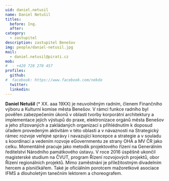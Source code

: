 ```yaml
---
uid: daniel.netusil
name: Daniel Netušil
titles:
  before: Ing.
  after:
category:
  - zastupitel
description: zastupitel Benešov
img: people/daniel-netusil.jpg
mail:
  - daniel.netusil@pirati.cz
mob:
#  - +420 728 270 457
profiles:
  github:
#  facebook: https://www.facebook.com/nekdo
  twitter:
  linkedin:
---
```


**Daniel Netušil** (* XX. aaa 19XX) je neuvolněným radním, členem Finančního výboru a Kulturní komise města Benešov. V rámci funkce radního byl pověřen zabezpečením úkonů v oblasti tvorby korporátní architektury a implementace jejích výstupů do praxe, elektronizace orgánů města Benešov a jeho zřizovaných a zakládaných organizací s přihlédnutím k doposud úřadem provedeným aktivitám v této oblasti a v návaznosti na Strategický rámec rozvoje veřejné správy i navazující koncepce a strategie a v souladu s koordinací a vedením rozvoje eGovernmentu ze strany OHA a MV ČR jako celku. Momentálně pracuje jako metodik projektového řízení na Generálním ředitelství Národního památkového ústavu. V roce 2016 úspěšně ukončil magisterské studium na ČVUT, program Řízení rozvojových projektů, obor Řízení regionálních projektů. Mimo zaměstnání je příležitostným divadelním hercem a písničkářem. Také je oficiálním porotcem mažoretkové asociace IFMS a dlouholetým tanečním lektorem a choreografem.

